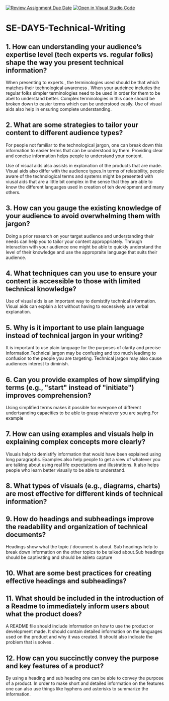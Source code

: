 [![Review Assignment Due Date](https://classroom.github.com/assets/deadline-readme-button-22041afd0340ce965d47ae6ef1cefeee28c7c493a6346c4f15d667ab976d596c.svg)](https://classroom.github.com/a/zsAR-pyY)
[![Open in Visual Studio Code](https://classroom.github.com/assets/open-in-vscode-2e0aaae1b6195c2367325f4f02e2d04e9abb55f0b24a779b69b11b9e10269abc.svg)](https://classroom.github.com/online_ide?assignment_repo_id=18815069&assignment_repo_type=AssignmentRepo)
# SE-DAY5-Technical-Writing
## 1. How can understanding your audience’s expertise level (tech experts vs. regular folks) shape the way you present technical information?
When presenting to experts , the terminologies used should be that which matches their technological awareness . When your audeince includes the regular folks simpler terminologies need to be used in order for them to be abel to understand better. Complex terminologies in this case should be broken down to easier terms which can be understood easily. Use of visual aids also help in ensuring complete understanding.

## 2. What are some strategies to tailor your content to different audience types?
For people not familiar to the technological jargon, one can break down this information to easier terms that can be understood by them. Providing clear and concise information helps people to understand your content.

Use of visual aids also assists in explanation of the products that are made. Visual aids also differ with the audience types.In terms of relatability, people aware of the technological terms and systems might be presented with viusal aids that are a little bit complex in the sense that they are able to know the different languages used in creation of teh development and many others.

## 3. How can you gauge the existing knowledge of your audience to avoid overwhelming them with jargon?
Doing a prior research on your target audience and understanding their needs can help you to tailor your content approppriately.
Through interaction with your audience one might be able to quickly understand the level of their knowledge and use the appropraite language that suits their audience.

## 4. What techniques can you use to ensure your content is accessible to those with limited technical knowledge?

Use of visual aids is an important way to demistify technical information. Visual aids can explain a lot without having to excessively use verbal explanation.
## 5. Why is it important to use plain language instead of technical jargon in your writing?

It is important to use plain language for the purposes of clarity and precise information.Technical jargon may be confusing and too much leadimg to confusion to the people you are targeting. Technical jargon may also cause audiences interest to diminish.

## 6. Can you provide examples of how simplifying terms (e.g., "start" instead of "initiate") improves comprehension?
Using simplified terms makes it possible for everyone of different undertsanding capacities to be able to grasp whatever you are saying.For example  
## 7. How can using examples and visuals help in explaining complex concepts more clearly?

Visuals help to demistify information that would have been explained using long paragraphs. Examples also help people to get a view of whatever you are talking about using real life expectations and illustrations. It also helps people who learn better visually to be able to understand.

## 8. What types of visuals (e.g., diagrams, charts) are most effective for different kinds of technical information?
## 9. How do headings and subheadings improve the readability and organization of technical documents?

Headings show what the topic / document is about. Sub headings help to break down information on the other topics to be talked about.Sub headings should be captivating and should be ableto capture 
## 10. What are some best practices for creating effective headings and subheadings?
## 11. What should be included in the introduction of a Readme to immediately inform users about what the product does?

A README file should include information on how to use the product or development made. It should contain detailed information on the languages used on the product and why it was created. It should also indicate the problem that is solves .
## 12. How can you succinctly convey the purpose and key features of a product?
By using a heading and sub heading one can be able to convey the purpose of a product. In order to make short and detailed information on the features one can also use things  like hyphens and asterisks to summarize the information.
